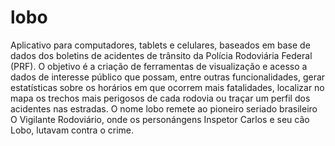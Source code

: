 lobo
====

Aplicativo para computadores, tablets e celulares, baseados em base de dados dos boletins de acidentes de trânsito da Polícia Rodoviária Federal (PRF). O objetivo é a criação de ferramentas de visualização e acesso a dados de interesse público que possam, entre outras funcionalidades, gerar estatísticas sobre os horários em que ocorrem mais fatalidades, localizar no mapa os trechos mais perigosos de cada rodovia ou traçar um perfil dos acidentes nas estradas. O nome lobo remete ao pioneiro seriado brasileiro O Vigilante Rodoviário, onde os personángens Inspetor Carlos e seu cão Lobo, lutavam contra o crime.
